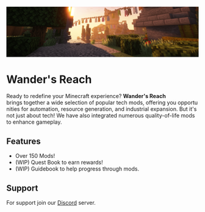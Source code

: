 
![Logo](.github/logos/mcbackground.jpg)

# Wander's Reach

Ready to redefine your Minecraft experience? **Wander's Reach** brings together a wide selection of popular tech mods, offering you opportunities for automation, resource generation, and industrial expansion. But it's not just about tech! We have also integrated numerous quality-of-life mods to enhance gameplay. 

## Features

- Over 150 Mods!
- (WIP) Quest Book to earn rewards!
- (WIP) Guidebook to help progress through mods.


## Support

For support join our [Discord](https://mee6.xyz/i/Rkv8YkaK5a) server.

